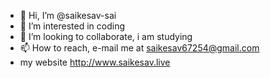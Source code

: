 - 👋 Hi, I’m @saikesav-sai
- 👀 I’m interested in coding
- 💞️ I’m looking to collaborate, i am studying
- 📫 How to reach, e-mail me at saikesav67254@gmail.com
- my website http://www.saikesav.live

<!---
saikesav-sai/saikesav-sai is a ✨ special ✨ repository because its `README.md` (this file) appears on your GitHub profile.
You can click the Preview link to take a look at your changes.
--->
